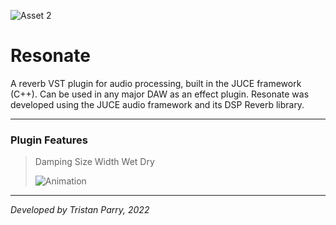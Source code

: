 ![Asset 2](https://user-images.githubusercontent.com/64918749/149684623-978ff31b-4795-4a20-90c6-65730cbd277c.png)
# Resonate

A reverb VST plugin for audio processing, built in the JUCE framework (C++). Can be used in any major DAW as an effect plugin. Resonate was developed using the JUCE audio framework and its DSP Reverb library.

-------------------------------------------------------------------------------------------------------------------------------------------------------------------------

<h3>Plugin Features</h3>

> Damping
> Size
> Width
> Wet
> Dry
> 
> ![Animation](https://user-images.githubusercontent.com/64918749/149685108-049b2d90-fa76-460d-bbcb-5be47c89e8e0.gif)
> 

-------------------------------------------------------------------------------------------------------------------------------------------------------------------------

<i>Developed by Tristan Parry, 2022</i>
